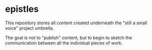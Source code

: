 # epistles
This repository stores all content created underneath the "still a small voice" project umbrella.

The goal is not to "publish" content, but to begin to sketch the communication between all the individual pieces of work.
